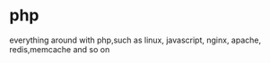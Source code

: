 # php
everything around with php,such as linux, javascript, nginx, apache, redis,memcache and so on
